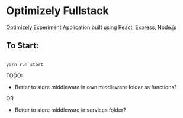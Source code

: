 # Optimizely Fullstack

Optimizely Experiment Application built using React, Express, Node.js

## To Start:

```

yarn run start

```

TODO:
* Better to store middleware in own middleware folder as functions?

OR

* Better to store middleware in services folder?